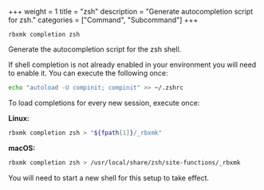 +++
weight = 1
title = "zsh"
description = "Generate autocompletion script for zsh."
categories = ["Command", "Subcommand"]
+++

`rbxmk completion zsh`

Generate the autocompletion script for the zsh shell.

If shell completion is not already enabled in your environment you will need
to enable it. You can execute the following once:

```bash
echo "autoload -U compinit; compinit" >> ~/.zshrc
```

To load completions for every new session, execute once:

**Linux:**

```bash
rbxmk completion zsh > "${fpath[1]}/_rbxmk"
```

**macOS:**

```bash
rbxmk completion zsh > /usr/local/share/zsh/site-functions/_rbxmk
```

You will need to start a new shell for this setup to take effect.